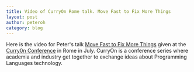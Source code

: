 ```yaml
---
title: Video of CurryOn Rome talk. Move Fast to Fix More Things
layout: post
author: peteroh
category: blog
---
```


Here is the video for Peter's talk
[Move Fast to Fix More Things](https://www.youtube.com/watch?v=xc72SYVU2QY&t=1m50s) given at the 
[Curry0n Conference](http://www.curry-on.org/2016/) in Rome in July. CurryOn is a conference series where academia and industry get together to exchange ideas about Programming Languages technology. 


